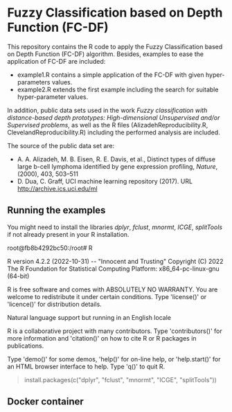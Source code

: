 # Fuzzy Classification based on Depth Function (FC-DF)

 This repository contains the R code to apply the Fuzzy Classification based on Depth Function (FC-DF) algorithm. Besides, examples to ease the application of FC-DF are included:
 - example1.R contains a simple application of the FC-DF with given hyper-parameters values.
 - example2.R extends the first example including the search for suitable hyper-parameter values.
 
  In addition, public data sets used in the work  *Fuzzy classification with distance-based depth prototypes: High-dimensional Unsupervised and/or Supervised problems*, as well as the R files (AlizadehReproducibility.R, ClevelandReproducibility.R) including the performed analysis are included. 

The source of the public data set are:
 - A. A. Alizadeh, M. B. Eisen, R. E. Davis, et al., Distinct types of diffuse large b-cell lymphoma identified by gene expression profiling, *Nature*, (2000), 403, 503–511
 - D. Dua, C. Graff, UCI machine learning repository (2017). URL http://archive.ics.uci.edu/ml
 
## Running the examples
 
 You might need to install the libraries *dplyr*, *fclust*, *mnormt*, *ICGE*, *splitTools* if not already present in your R installation.

root@fb8b4292bc50:/root# R 

R version 4.2.2 (2022-10-31) -- "Innocent and Trusting"
Copyright (C) 2022 The R Foundation for Statistical Computing
Platform: x86_64-pc-linux-gnu (64-bit)

R is free software and comes with ABSOLUTELY NO WARRANTY.
You are welcome to redistribute it under certain conditions.
Type 'license()' or 'licence()' for distribution details.

  Natural language support but running in an English locale

R is a collaborative project with many contributors.
Type 'contributors()' for more information and
'citation()' on how to cite R or R packages in publications.

Type 'demo()' for some demos, 'help()' for on-line help, or
'help.start()' for an HTML browser interface to help.
Type 'q()' to quit R.

> install.packages(c("dplyr", "fclust", "mnormt", "ICGE", "splitTools"))

 

 
## Docker container
 
 
